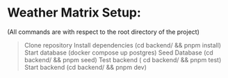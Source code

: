 # Weather Matrix Setup:
(All commands are with respect to the root directory of the project)

> Clone repository
> Install dependencies (cd backend/ && pnpm install)
> Start database (docker compose up postgres)
> Seed Database (cd backend/ && pnpm seed)
> Test backend ( cd backend/ && pnpm test)
> Start backend (cd backend/ && pnpm dev)

